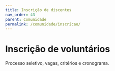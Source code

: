 ```yaml
---
title: Inscrição de discentes
nav_order: 43
parent: Comunidade
permalink: /comunidade/inscricao/
---
```


# Inscrição de voluntários
Processo seletivo, vagas, critérios e cronograma.
